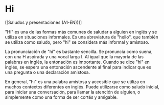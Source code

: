 # Hi

[[Saludos y presentaciones (A1-EN))]]

"Hi" es una de las formas más comunes de saludar a alguien en inglés y se utiliza en situaciones informales. Es una abreviatura de "hello", que también se utiliza como saludo, pero "hi" se considera más informal y amistoso.

La pronunciación de "hi" es bastante sencilla. Se pronuncia como suena, con una H aspirada y una vocal larga I. Al igual que la mayoría de las palabras en inglés, la entonación es importante. Cuando se dice "hi" en inglés, se espera una entonación ascendente al final para indicar que es una pregunta o una declaración amistosa.

En general, "hi" es una palabra amistosa y accesible que se utiliza en muchos contextos diferentes en inglés. Puede utilizarse como saludo inicial, para iniciar una conversación, para llamar la atención de alguien, o simplemente como una forma de ser cortés y amigable.
